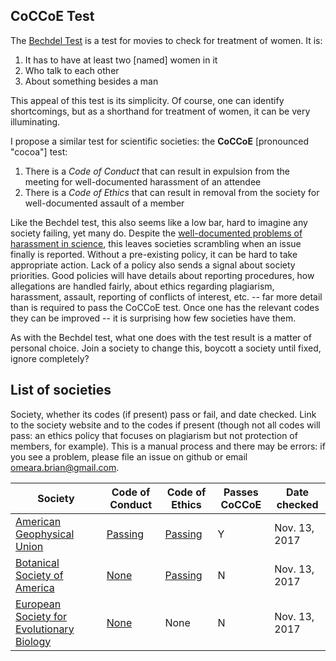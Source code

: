 ## CoCCoE Test

The [Bechdel Test](https://bechdeltest.com) is a test for movies to check for treatment of women. It is:

1. It has to have at least two [named] women in it
2. Who talk to each other
3. About something besides a man

This appeal of this test is its simplicity. Of course, one can identify shortcomings, but as a shorthand for treatment of women, it can be very illuminating.

I propose a similar test for scientific societies: the **CoCCoE** [pronounced "cocoa"] test:

1. There is a *Code of Conduct* that can result in expulsion from the meeting for well-documented harassment of an attendee
2. There is a *Code of Ethics* that can result in removal from the society for well-documented assault of a member

Like the Bechdel test, this also seems like a low bar, hard to imagine any society failing, yet many do. Despite the [well-documented problems of harassment in science](https://harassment.agu.org), this leaves societies scrambling when an issue finally is reported. Without a pre-existing policy, it can be hard to take appropriate action. Lack of a policy also sends a signal about society priorities. Good policies will have details about reporting procedures, how allegations are handled fairly, about ethics regarding plagiarism, harassment, assault, reporting of conflicts of interest, etc. -- far more detail than is required to pass the CoCCoE test. Once one has the relevant codes they can be improved -- it is surprising how few societies have them.

As with the Bechdel test, what one does with the test result is a matter of personal choice. Join a society to change this, boycott a society until fixed, ignore completely?

## List of societies

Society, whether its codes (if present) pass or fail, and date checked. Link to the society website and to the codes if present (though not all codes will pass: an ethics policy that focuses on plagiarism but not protection of members, for example). This is a manual process and there may be errors: if you see a problem, please file an issue on github or email omeara.brian@gmail.com.

| Society                                                      | Code of Conduct                                                           | Code of Ethics                                      | Passes CoCCoE | Date checked  |
| ------------------------------------------------------------ | ------------------------------------------------------------------------- | --------------------------------------------------- | ------------- | ------------- |
| [American Geophysical Union](https://sites.agu.org)          | [Passing](https://fallmeeting.agu.org/2016/agu-meetings-code-of-conduct/) | [Passing](https://ethics.agu.org)                   | Y             | Nov. 13, 2017 |
| [Botanical Society of America](https://www.botany.org)       | [None](http://2017.botanyconference.org)                           | [Passing](https://botany.org/governance/ethics.php) | N             | Nov. 13, 2017 |
| [European Society for Evolutionary Biology](http://eseb.org) | [None](http://eseb2019.fi)                                                                      | None                                                | N             | Nov. 13, 2017              |
